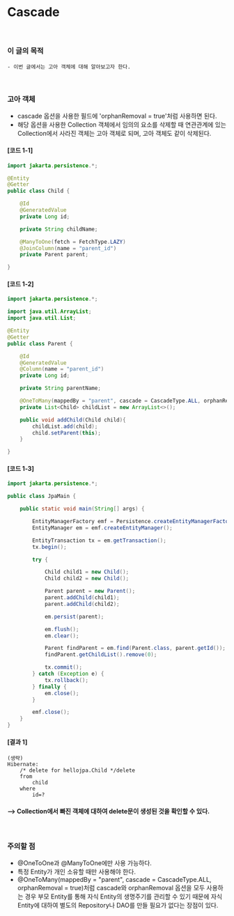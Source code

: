 # Cascade
<br/>

### 이 글의 목적
    - 이번 글에서는 고아 객체에 대해 알아보고자 한다.
<br/>

### 고아 객체
- cascade 옵션을 사용한 필드에 'orphanRemoval = true'처럼 사용하면 된다.
- 해당 옵션을 사용한 Collection 객체에서 임의의 요소를 삭제할 때 연관관계에 있는 Collection에서 사라진 객체는 고아 객체로 되며, 고아 객체도 같이 삭제된다.
#### [코드 1-1]
```java
import jakarta.persistence.*;

@Entity
@Getter
public class Child {

    @Id
    @GeneratedValue
    private Long id;

    private String childName;

    @ManyToOne(fetch = FetchType.LAZY)
    @JoinColumn(name = "parent_id")
    private Parent parent;

}
```
#### [코드 1-2]
```java
import jakarta.persistence.*;

import java.util.ArrayList;
import java.util.List;

@Entity
@Getter
public class Parent {

    @Id
    @GeneratedValue
    @Column(name = "parent_id")
    private Long id;

    private String parentName;

    @OneToMany(mappedBy = "parent", cascade = CascadeType.ALL, orphanRemoval = true)
    private List<Child> childList = new ArrayList<>();

    public void addChild(Child child){
        childList.add(child);
        child.setParent(this);
    }

}
```
#### [코드 1-3]
```java
import jakarta.persistence.*;

public class JpaMain {

    public static void main(String[] args) {

        EntityManagerFactory emf = Persistence.createEntityManagerFactory("hello");
        EntityManager em = emf.createEntityManager();

        EntityTransaction tx = em.getTransaction();
        tx.begin();

        try {

            Child child1 = new Child();
            Child child2 = new Child();

            Parent parent = new Parent();
            parent.addChild(child1);
            parent.addChild(child2);

            em.persist(parent);

            em.flush();
            em.clear();

            Parent findParent = em.find(Parent.class, parent.getId());
            findParent.getChildList().remove(0);

            tx.commit();
        } catch (Exception e) {
            tx.rollback();
        } finally {
            em.close();
        }

        emf.close();
    }
}
```
#### [결과 1]
```plaintext
(생략)
Hibernate: 
    /* delete for hellojpa.Child */delete 
    from
        child 
    where
        id=?
```
#### --> Collection에서 빠진 객체에 대하여 delete문이 생성된 것을 확인할 수 있다.
<br/>

### 주의할 점
- @OneToOne과 @ManyToOne에만 사용 가능하다.
- 특정 Entity가 개인 소유할 때만 사용해야 한다.
- @OneToMany(mappedBy = "parent", cascade = CascadeType.ALL, orphanRemoval = true)처럼 cascade와 orphanRemoval 옵션을 모두 사용하는 경우
  부모 Entity를 통해 자식 Entity의 생명주기를 관리할 수 있기 때문에 자식 Entity에 대하여 별도의 Repository나 DAO를 만들 필요가 없다는 장점이 있다.
